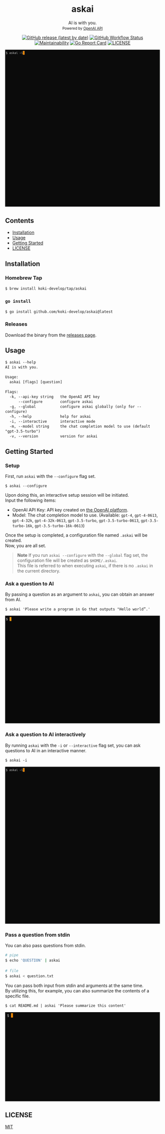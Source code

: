 <h1 align="center">askai</h1>

<p align="center">
AI is with you.<br>
<small>Powered by <a href="https://openai.com/blog/openai-api">OpenAI API</a></small>
</p>

<p align="center">
<a href="https://github.com/koki-develop/askai/releases/latest"><img src="https://img.shields.io/github/v/release/koki-develop/askai" alt="GitHub release (latest by date)"></a>
<a href="https://github.com/koki-develop/askai/actions/workflows/ci.yml"><img src="https://img.shields.io/github/actions/workflow/status/koki-develop/askai/ci.yml?logo=github" alt="GitHub Workflow Status"></a>
<a href="https://codeclimate.com/github/koki-develop/askai/maintainability"><img src="https://img.shields.io/codeclimate/maintainability/koki-develop/askai?style=flat&amp;logo=codeclimate" alt="Maintainability"></a>
<a href="https://goreportcard.com/report/github.com/koki-develop/askai"><img src="https://goreportcard.com/badge/github.com/koki-develop/askai" alt="Go Report Card"></a>
<a href="./LICENSE"><img src="https://img.shields.io/github/license/koki-develop/askai" alt="LICENSE"></a>
</p>

<p align="center">
<img src="./assets/demo.gif" >
</p>

## Contents

- [Installation](#installation)
- [Usage](#usage)
- [Getting Started](#getting-started)
- [LICENSE](#license)

## Installation

### Homebrew Tap

```console
$ brew install koki-develop/tap/askai
```

### `go install`

```console
$ go install github.com/koki-develop/askai@latest
```

### Releases

Download the binary from the [releases page](https://github.com/koki-develop/askai/releases/latest).

## Usage

```console
$ askai --help
AI is with you.

Usage:
  askai [flags] [question]

Flags:
  -k, --api-key string   the OpenAI API key
      --configure        configure askai
  -g, --global           configure askai globally (only for --configure)
  -h, --help             help for askai
  -i, --interactive      interactive mode
  -m, --model string     the chat completion model to use (default "gpt-3.5-turbo")
  -v, --version          version for askai
```

## Getting Started

### Setup

First, run `askai` with the `--configure` flag set.

```console
$ askai --configure
```

Upon doing this, an interactive setup session will be initiated.  
Input the following items:

- OpenAI API Key: API key created on [the OpenAI platform](https://platform.openai.com).
- Model: The chat completion model to use. (Available: `gpt-4`, `gpt-4-0613`, `gpt-4-32k`, `gpt-4-32k-0613`, `gpt-3.5-turbo`, `gpt-3.5-turbo-0613`, `gpt-3.5-turbo-16k`, `gpt-3.5-turbo-16k-0613`)

Once the setup is completed, a configuration file named `.askai` will be created.  
Now, you are all set.

> **Note**
> If you run `askai --configure` with the `--global` flag set, the configuration file will be created as `$HOME/.askai`.  
> This file is referred to when executing `askai`, if there is no `.askai` in the current directory.

### Ask a question to AI

By passing a question as an argument to `askai`, you can obtain an answer from AI.

```console
$ askai 'Please write a program in Go that outputs "Hello world”.'
```

![](./assets/oneshot.gif)

### Ask a question to AI interactively

By running `askai` with the `-i` or `--interactive` flag set, you can ask questions to AI in an interactive manner.

```console
$ askai -i
```

![](./assets/demo.gif)

### Pass a question from stdin

You can also pass questions from stdin.

```sh
# pipe
$ echo 'QUESTION' | askai

# file
$ askai < question.txt
```

You can pass both input from stdin and arguments at the same time.  
By utilizing this, for example, you can also summarize the contents of a specific file.

```console
$ cat README.md | askai 'Please summarize this content'
```

![](./assets/summarize.gif)

## LICENSE

[MIT](./LICENSE)
